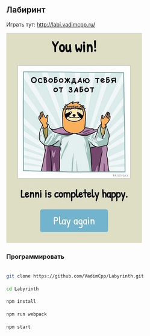 ## Лабиринт ##

Играть тут:
http://labi.vadimcpp.ru/

![screen](https://github.com/VadimCpp/Labyrinth/blob/master/screen.jpg)


### Программировать ###

``` bash

git clone https://github.com/VadimCpp/Labyrinth.git

cd Labyrinth

npm install

npm run webpack

npm start

```

